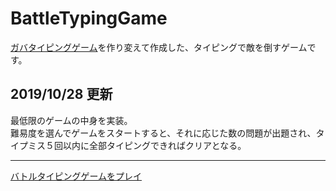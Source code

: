 # BattleTypingGame
[ガバタイピングゲーム](https://ne30megane.github.io/SimpleTypingGame/)を作り変えて作成した、タイピングで敵を倒すゲームです。

## 2019/10/28 更新
最低限のゲームの中身を実装。<br>
難易度を選んでゲームをスタートすると、それに応じた数の問題が出題され、タイプミス５回以内に全部タイピングできればクリアとなる。

<hr>

[バトルタイピングゲームをプレイ](https://ne30megane.github.io/BattleTypingGame/)